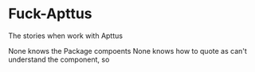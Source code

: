 # Fuck-Apttus
The stories when work with Apttus

None knows the Package compoents
None knows how to quote as can't understand the component, so
